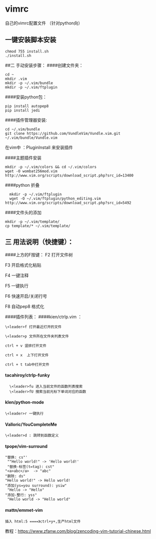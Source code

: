 # vimrc

自己的vimrc配置文件 （针对python向）

## 一键安装脚本安装 
```
chmod 755 install.sh  
./install.sh
```

##二 手动安装步骤：
####创建文件夹：
```
cd ~
mkdir .vim
mkdir -p ~/.vim/bundle
mkdir -p ~/.vim/ftplugin 
```

####安装python包：
```
pip install autopep8 
pip install jedi
```


####插件管理器安装:
```
cd ~/.vim/bundle
git clone https://github.com/VundleVim/Vundle.vim.git ~/.vim/bundle/Vundle.vim
```
在vim中 ：PluginInstall 来安装插件

####主题插件安装 
```
mkdir -p ~/.vim/colors && cd ~/.vim/colors                                    
wget -O wombat256mod.vim http://www.vim.org/scripts/download_script.php?src_id=13400 
```
####python 折叠
```
  mkdir -p ~/.vim/ftplugin                                                      
  wget -O ~/.vim/ftplugin/python_editing.vim http://www.vim.org/scripts/download_script.php?src_id=5492
  ```
####文件头的添加
```
mkdir -p ~/.vim/template/  
cp template/* ~/.vim/template/  
 ```
## 三 用法说明（快捷键）：
####上方的F按键：
F2 打开文件树

F3 开启格式化粘贴

F4 一键注释

F5 一键执行

F6 快速开启/关闭行号

F8 自动pep8 格式化

####插件列表：
####kien/ctrlp.vim ：
```
\<leader>f 打开最近打开的文件

\<leader>p 文件所在文件夹列表文件

ctrl + v 竖排打开文件

ctrl + x  上下打开文件

ctrl + t tab中打开文件
```
#### tacahiroy/ctrlp-funky
```
  \<leader>fu 进入当前文件的函数列表搜索                                         
  \<leader>fU 搜索当前光标下单词对应的函数
```
#### klen/python-mode
```
\<leader>r 一键执行
```
#### Valloric/YouCompleteMe
```
\<leader>d : 跳转到函数定义
```
#### tpope/vim-surround
```
"替换: cs"'                                                                     
 ""Hello world!" -> 'Hello world!'                                               
 "替换-标签(t=tag): cst"                                                                                                                                                     
"<a>abc</a>  -> "abc"                                                           
"删除: ds"                                                                      
"Hello world!" -> Hello world!                                                  
"添加(ys=you surround): ysiw"                                                   
 "Hello -> "Hello"                                                               
"添加-整行: yss"                                                                
 "Hello world -> "Hello world" 
```

#### mattn/emmet-vim
```
插入 html:5 ====》ctrl+y+,生产html文件
```
教程：https://www.zfanw.com/blog/zencoding-vim-tutorial-chinese.html

